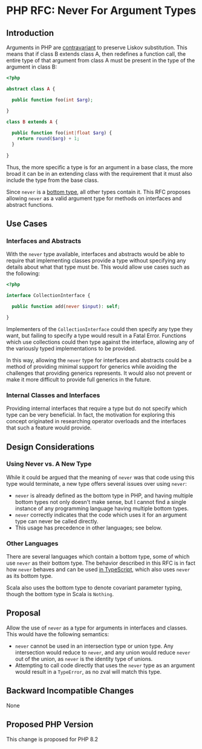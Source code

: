 # PHP RFC: Never For Argument Types

## Introduction

Arguments in PHP are [contravariant](https://en.wikipedia.org/wiki/Covariance_and_contravariance_(computer_science)) to preserve Liskov substitution. This means that if class B extends class A, then redefines a function call, the entire type of that argument from class A must be present in the type of the argument in class B:

```php
<?php

abstract class A {

  public function foo(int $arg);

}

class B extends A {
  
  public function foo(int|float $arg) {
    return round($arg) + 1;
  }
  
}
```

Thus, the more specific a type is for an argument in a base class, the more broad it can be in an extending class with the requirement that it must also include the type from the base class.

Since `never` is a [bottom type](https://en.wikipedia.org/wiki/Bottom_type), all other types contain it. This RFC proposes allowing `never` as a valid argument type for methods on interfaces and abstract functions.

## Use Cases

### Interfaces and Abstracts

With the `never` type available, interfaces and abstracts would be able to require that implementing classes provide a type without specifying any details about what that type must be. This would allow use cases such as the following:

```php
<?php

interface CollectionInterface {

  public function add(never $input): self;

}
```

Implementers of the `CollectionInterface` could then specify any type they want, but failing to specify a type would result in a Fatal Error. Functions which use collections could then type against the interface, allowing any of the variously typed implementations to be provided.

In this way, allowing the `never` type for interfaces and abstracts could be a method of providing minimal support for generics while avoiding the challenges that providing generics represents. It would also not prevent or make it more difficult to provide full generics in the future.

### Internal Classes and Interfaces

Providing internal interfaces that require a type but do not specify which type can be very beneficial. In fact, the motivation for exploring this concept originated in researching operator overloads and the interfaces that such a feature would provide.

## Design Considerations

### Using Never vs. A New Type

While it could be argued that the meaning of `never` was that code using this type would terminate, a new type offers several issues over using `never`:

- `never` is already defined as the bottom type in PHP, and having multiple bottom types not only doesn't make sense, but I cannot find a single instance of any programming language having multiple bottom types.
- `never` correctly indicates that the code which uses it for an argument type can never be called directly.
- This usage has precedence in other languages; see below.

### Other Languages

There are several languages which contain a bottom type, some of which use `never` as their bottom type. The behavior described in this RFC is in fact how `never` behaves and can be used [in TypeScript](https://blog.logrocket.com/when-to-use-never-and-unknown-in-typescript-5e4d6c5799ad/), which also uses `never` as its bottom type.

Scala also uses the bottom type to denote covariant parameter typing, though the bottom type in Scala is `Nothing`.

## Proposal

Allow the use of `never` as a type for arguments in interfaces and classes. This would have the following semantics:

- `never` cannot be used in an intersection type or union type. Any intersection would reduce to `never`, and any union would reduce `never` out of the union, as `never` is the identity type of unions.
- Attempting to call code directly that uses the `never` type as an argument would result in a `TypeError`, as no zval will match this type.

## Backward Incompatible Changes

None

## Proposed PHP Version

This change is proposed for PHP 8.2
